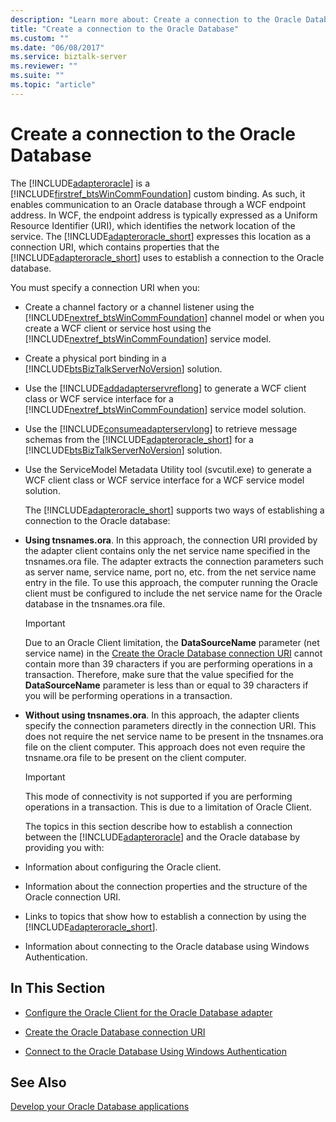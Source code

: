 ```yaml
---
description: "Learn more about: Create a connection to the Oracle Database"
title: "Create a connection to the Oracle Database"
ms.custom: ""
ms.date: "06/08/2017"
ms.service: biztalk-server
ms.reviewer: ""
ms.suite: ""
ms.topic: "article"
---
```

# Create a connection to the Oracle Database
The [!INCLUDE[adapteroracle](../../includes/adapteroracle-md.md)] is a [!INCLUDE[firstref_btsWinCommFoundation](../../includes/firstref-btswincommfoundation-md.md)] custom binding. As such, it enables communication to an Oracle database through a WCF endpoint address. In WCF, the endpoint address is typically expressed as a Uniform Resource Identifier (URI), which identifies the network location of the service. The [!INCLUDE[adapteroracle_short](../../includes/adapteroracle-short-md.md)] expresses this location as a connection URI, which contains properties that the [!INCLUDE[adapteroracle_short](../../includes/adapteroracle-short-md.md)] uses to establish a connection to the Oracle database.  
  
 You must specify a connection URI when you:  
  
- Create a channel factory or a channel listener using the [!INCLUDE[nextref_btsWinCommFoundation](../../includes/nextref-btswincommfoundation-md.md)] channel model or when you create a WCF client or service host using the [!INCLUDE[nextref_btsWinCommFoundation](../../includes/nextref-btswincommfoundation-md.md)] service model.  
  
- Create a physical port binding in a [!INCLUDE[btsBizTalkServerNoVersion](../../includes/btsbiztalkservernoversion-md.md)] solution.  
  
- Use the [!INCLUDE[addadapterservreflong](../../includes/addadapterservreflong-md.md)] to generate a WCF client class or WCF service interface for a [!INCLUDE[nextref_btsWinCommFoundation](../../includes/nextref-btswincommfoundation-md.md)] service model solution.  
  
- Use the [!INCLUDE[consumeadapterservlong](../../includes/consumeadapterservlong-md.md)] to retrieve message schemas from the [!INCLUDE[adapteroracle_short](../../includes/adapteroracle-short-md.md)] for a [!INCLUDE[btsBizTalkServerNoVersion](../../includes/btsbiztalkservernoversion-md.md)] solution.  
  
- Use the ServiceModel Metadata Utility tool (svcutil.exe) to generate a WCF client class or WCF service interface for a WCF service model solution.  
  
  The [!INCLUDE[adapteroracle_short](../../includes/adapteroracle-short-md.md)] supports two ways of establishing a connection to the Oracle database:  
  
- **Using tnsnames.ora**. In this approach, the connection URI provided by the adapter client contains only the net service name specified in the tnsnames.ora file. The adapter extracts the connection parameters such as server name, service name, port no, etc. from the net service name entry in the file. To use this approach, the computer running the Oracle client must be configured to include the net service name for the Oracle database in the tnsnames.ora file.  
  
  > [!IMPORTANT]
  >  Due to an Oracle Client limitation, the **DataSourceName** parameter (net service name) in the [Create the Oracle Database connection URI](../../adapters-and-accelerators/adapter-oracle-database/create-the-oracle-database-connection-uri.md) cannot contain more than 39 characters if you are performing operations in a transaction. Therefore, make sure that the value specified for the **DataSourceName** parameter is less than or equal to 39 characters if you will be performing operations in a transaction.  
  
- **Without using tnsnames.ora**. In this approach, the adapter clients specify the connection parameters directly in the connection URI. This does not require the net service name to be present in the tnsnames.ora file on the client computer. This approach does not even require the tnsname.ora file to be present on the client computer.  
  
  > [!IMPORTANT]
  >  This mode of connectivity is not supported if you are performing operations in a transaction. This is due to a limitation of Oracle Client.  
  
  The topics in this section describe how to establish a connection between the [!INCLUDE[adapteroracle](../../includes/adapteroracle-md.md)] and the Oracle database by providing you with:  
  
- Information about configuring the Oracle client.  
  
- Information about the connection properties and the structure of the Oracle connection URI.  
  
- Links to topics that show how to establish a connection by using the [!INCLUDE[adapteroracle_short](../../includes/adapteroracle-short-md.md)].  
  
- Information about connecting to the Oracle database using Windows Authentication.  
  
## In This Section  
  
-   [Configure the Oracle Client for the Oracle Database adapter](../../adapters-and-accelerators/adapter-oracle-database/configure-the-oracle-client-for-the-oracle-database-adapter.md)  
  
-   [Create the Oracle Database connection URI](../../adapters-and-accelerators/adapter-oracle-database/create-the-oracle-database-connection-uri.md)  
  
-   [Connect to the Oracle Database Using Windows Authentication](../../adapters-and-accelerators/adapter-oracle-database/connect-to-the-oracle-database-using-windows-authentication.md)  
  
## See Also  
[Develop your Oracle Database applications](../../adapters-and-accelerators/adapter-oracle-database/develop-your-oracle-database-applications.md)
